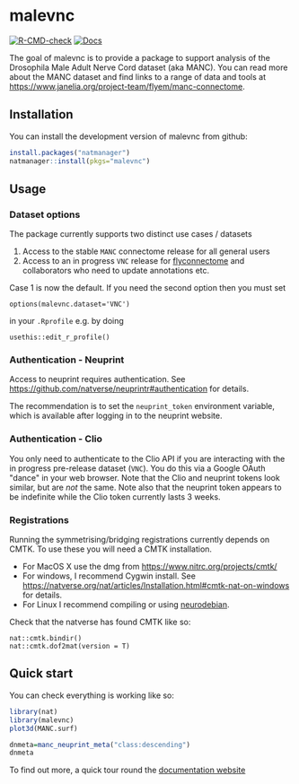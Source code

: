 # malevnc

<!-- badges: start -->
[![R-CMD-check](https://github.com/natverse/malevnc/workflows/R-CMD-check/badge.svg)](https://github.com/natverse/malevnc/actions)
[![Docs](https://img.shields.io/badge/docs-100%25-brightgreen.svg)](https://natverse.github.io/malevnc/reference/)
<!-- badges: end -->

The goal of malevnc is to provide a package to support analysis of the Drosophila Male Adult Nerve Cord dataset (aka MANC). You can read more about the MANC dataset and find links to a range of data and tools at https://www.janelia.org/project-team/flyem/manc-connectome.

## Installation

You can install the development version of malevnc from github:

``` r
install.packages("natmanager")
natmanager::install(pkgs="malevnc")
```
## Usage

### Dataset options
The package currently supports two distinct use cases / datasets

1. Access to the stable `MANC` connectome release for all general users
2. Access to an in progress `VNC` release for [flyconnectome](https://flyconnecto.me) and collaborators who need to update annotations etc.

Case 1 is now the default. If you need the second option then you must set

```
options(malevnc.dataset='VNC')
```

in your `.Rprofile` e.g. by doing

```
usethis::edit_r_profile()
```

### Authentication - Neuprint

Access to neuprint requires authentication. 
See https://github.com/natverse/neuprintr#authentication for details.

The recommendation is to set
the `neuprint_token` environment variable, which is available after logging in
to the neuprint website. 

### Authentication - Clio

You only need to authenticate to the Clio API if you are interacting with the
in progress pre-release dataset (`VNC`).
You do this via a Google OAuth "dance" in your web browser. 
Note that the Clio and neuprint tokens look similar, but are *not* the same.
Note also that the neuprint token appears to be indefinite while the Clio token
currently lasts 3 weeks.

### Registrations

Running the symmetrising/bridging registrations currently depends on CMTK.
To use these you will need a CMTK installation.

* For MacOS X use the dmg from https://www.nitrc.org/projects/cmtk/
* For windows, I recommend Cygwin install. See https://natverse.org/nat/articles/Installation.html#cmtk-nat-on-windows for details.
* For Linux I recommend compiling or using [neurodebian](http://neuro.debian.net/pkgs/cmtk.html).

Check that the natverse has found CMTK like so:

```
nat::cmtk.bindir()
nat::cmtk.dof2mat(version = T)
```

## Quick start

You can check everything is working like so:

``` r
library(nat)
library(malevnc)
plot3d(MANC.surf)

dnmeta=manc_neuprint_meta("class:descending")
dnmeta
```

To find out more, a quick tour round the [documentation website](https://natverse.org/malevnc/)

